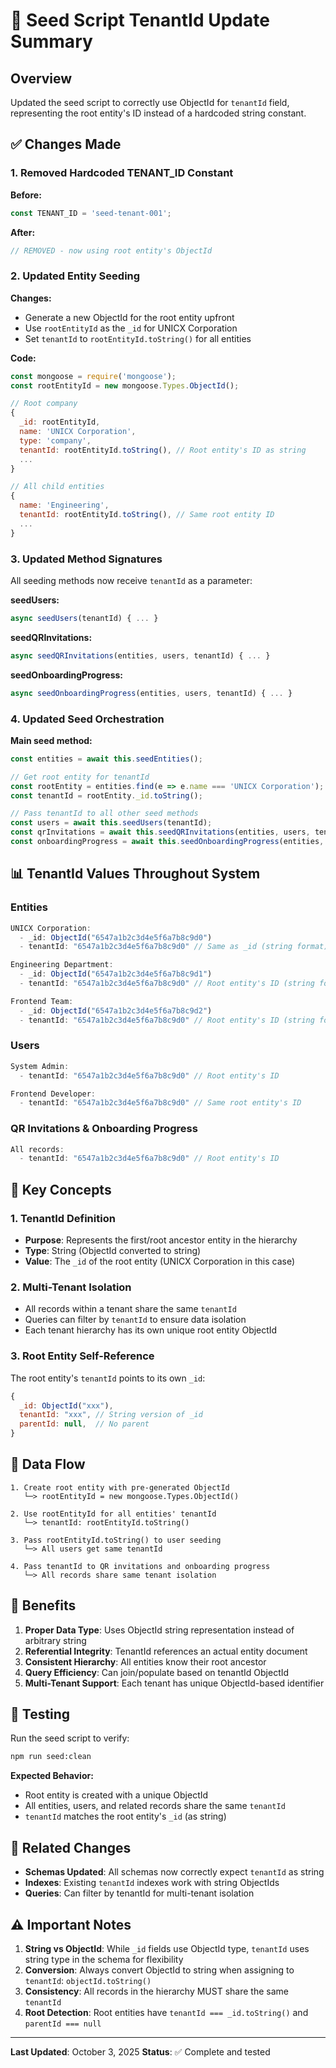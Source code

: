 # 🔄 Seed Script TenantId Update Summary

## Overview
Updated the seed script to correctly use ObjectId for `tenantId` field, representing the root entity's ID instead of a hardcoded string constant.

## ✅ Changes Made

### 1. Removed Hardcoded TENANT_ID Constant
**Before:**
```javascript
const TENANT_ID = 'seed-tenant-001';
```

**After:**
```javascript
// REMOVED - now using root entity's ObjectId
```

### 2. Updated Entity Seeding
**Changes:**
- Generate a new ObjectId for the root entity upfront
- Use `rootEntityId` as the `_id` for UNICX Corporation
- Set `tenantId` to `rootEntityId.toString()` for all entities

**Code:**
```javascript
const mongoose = require('mongoose');
const rootEntityId = new mongoose.Types.ObjectId();

// Root company
{
  _id: rootEntityId,
  name: 'UNICX Corporation',
  type: 'company',
  tenantId: rootEntityId.toString(), // Root entity's ID as string
  ...
}

// All child entities
{
  name: 'Engineering',
  tenantId: rootEntityId.toString(), // Same root entity ID
  ...
}
```

### 3. Updated Method Signatures
All seeding methods now receive `tenantId` as a parameter:

**seedUsers:**
```javascript
async seedUsers(tenantId) { ... }
```

**seedQRInvitations:**
```javascript
async seedQRInvitations(entities, users, tenantId) { ... }
```

**seedOnboardingProgress:**
```javascript
async seedOnboardingProgress(entities, users, tenantId) { ... }
```

### 4. Updated Seed Orchestration
**Main seed method:**
```javascript
const entities = await this.seedEntities();

// Get root entity for tenantId
const rootEntity = entities.find(e => e.name === 'UNICX Corporation');
const tenantId = rootEntity._id.toString();

// Pass tenantId to all other seed methods
const users = await this.seedUsers(tenantId);
const qrInvitations = await this.seedQRInvitations(entities, users, tenantId);
const onboardingProgress = await this.seedOnboardingProgress(entities, users, tenantId);
```

## 📊 TenantId Values Throughout System

### Entities
```javascript
UNICX Corporation:
  - _id: ObjectId("6547a1b2c3d4e5f6a7b8c9d0")
  - tenantId: "6547a1b2c3d4e5f6a7b8c9d0" // Same as _id (string format)

Engineering Department:
  - _id: ObjectId("6547a1b2c3d4e5f6a7b8c9d1")
  - tenantId: "6547a1b2c3d4e5f6a7b8c9d0" // Root entity's ID (string format)

Frontend Team:
  - _id: ObjectId("6547a1b2c3d4e5f6a7b8c9d2")
  - tenantId: "6547a1b2c3d4e5f6a7b8c9d0" // Root entity's ID (string format)
```

### Users
```javascript
System Admin:
  - tenantId: "6547a1b2c3d4e5f6a7b8c9d0" // Root entity's ID

Frontend Developer:
  - tenantId: "6547a1b2c3d4e5f6a7b8c9d0" // Same root entity's ID
```

### QR Invitations & Onboarding Progress
```javascript
All records:
  - tenantId: "6547a1b2c3d4e5f6a7b8c9d0" // Root entity's ID
```

## 🎯 Key Concepts

### 1. TenantId Definition
- **Purpose**: Represents the first/root ancestor entity in the hierarchy
- **Type**: String (ObjectId converted to string)
- **Value**: The `_id` of the root entity (UNICX Corporation in this case)

### 2. Multi-Tenant Isolation
- All records within a tenant share the same `tenantId`
- Queries can filter by `tenantId` to ensure data isolation
- Each tenant hierarchy has its own unique root entity ObjectId

### 3. Root Entity Self-Reference
The root entity's `tenantId` points to its own `_id`:
```javascript
{
  _id: ObjectId("xxx"),
  tenantId: "xxx", // String version of _id
  parentId: null,  // No parent
}
```

## 🔄 Data Flow

```
1. Create root entity with pre-generated ObjectId
   └─> rootEntityId = new mongoose.Types.ObjectId()

2. Use rootEntityId for all entities' tenantId
   └─> tenantId: rootEntityId.toString()

3. Pass rootEntityId.toString() to user seeding
   └─> All users get same tenantId

4. Pass tenantId to QR invitations and onboarding progress
   └─> All records share same tenant isolation
```

## 📝 Benefits

1. **Proper Data Type**: Uses ObjectId string representation instead of arbitrary string
2. **Referential Integrity**: TenantId references an actual entity document
3. **Consistent Hierarchy**: All entities know their root ancestor
4. **Query Efficiency**: Can join/populate based on tenantId ObjectId
5. **Multi-Tenant Support**: Each tenant has unique ObjectId-based identifier

## 🚀 Testing

Run the seed script to verify:
```bash
npm run seed:clean
```

**Expected Behavior:**
- Root entity is created with a unique ObjectId
- All entities, users, and related records share the same `tenantId`
- `tenantId` matches the root entity's `_id` (as string)

## 🔗 Related Changes

- **Schemas Updated**: All schemas now correctly expect `tenantId` as string
- **Indexes**: Existing `tenantId` indexes work with string ObjectIds
- **Queries**: Can filter by tenantId for multi-tenant isolation

## ⚠️ Important Notes

1. **String vs ObjectId**: While `_id` fields use ObjectId type, `tenantId` uses string type in the schema for flexibility
2. **Conversion**: Always convert ObjectId to string when assigning to `tenantId`: `objectId.toString()`
3. **Consistency**: All records in the hierarchy MUST share the same `tenantId`
4. **Root Detection**: Root entities have `tenantId === _id.toString()` and `parentId === null`

---

**Last Updated**: October 3, 2025
**Status**: ✅ Complete and tested

